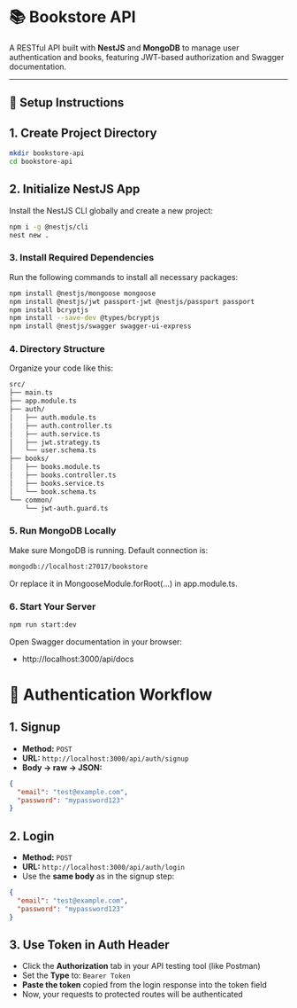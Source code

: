 # 📚 Bookstore API

A RESTful API built with **NestJS** and **MongoDB** to manage user authentication and books, featuring JWT-based authorization and Swagger documentation.

---

## 🚀 Setup Instructions

## 1. Create Project Directory

```bash
mkdir bookstore-api
cd bookstore-api
```

## 2. Initialize NestJS App

Install the NestJS CLI globally and create a new project:

```bash
npm i -g @nestjs/cli
nest new .
```

### 3. Install Required Dependencies

Run the following commands to install all necessary packages:

```bash
npm install @nestjs/mongoose mongoose
npm install @nestjs/jwt passport-jwt @nestjs/passport passport
npm install bcryptjs
npm install --save-dev @types/bcryptjs
npm install @nestjs/swagger swagger-ui-express
```

### 4. Directory Structure

Organize your code like this:

```bash
src/
├── main.ts
├── app.module.ts
├── auth/
│   ├── auth.module.ts
│   ├── auth.controller.ts
│   ├── auth.service.ts
│   ├── jwt.strategy.ts
│   └── user.schema.ts
├── books/
│   ├── books.module.ts
│   ├── books.controller.ts
│   ├── books.service.ts
│   └── book.schema.ts
└── common/
    └── jwt-auth.guard.ts
```

### 5. Run MongoDB Locally

Make sure MongoDB is running. Default connection is:

```bash
mongodb://localhost:27017/bookstore
```
Or replace it in MongooseModule.forRoot(...) in app.module.ts.

### 6. Start Your Server

```bash
npm run start:dev
```
Open Swagger documentation in your browser:
* http://localhost:3000/api/docs


#   🔐 Authentication Workflow

## 1. Signup

- **Method:** `POST`  
- **URL:** `http://localhost:3000/api/auth/signup`  
- **Body → raw → JSON:**

```json
{
  "email": "test@example.com",
  "password": "mypassword123"
}
```

## 2. Login

- **Method:** `POST`  
- **URL:** `http://localhost:3000/api/auth/login`  
- Use the **same body** as in the signup step:

```json
{
  "email": "test@example.com",
  "password": "mypassword123"
}
```

## 3. Use Token in Auth Header

- Click the **Authorization** tab in your API testing tool (like Postman)
- Set the **Type** to: `Bearer Token`
- **Paste the token** copied from the login response into the token field
- Now, your requests to protected routes will be authenticated
